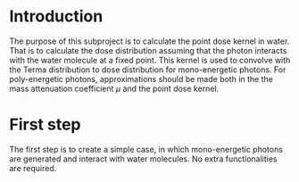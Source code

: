 # Introduction
The purpose of this subproject is to calculate the point dose kernel in water. That is to calculate the dose distribution assuming that the photon interacts with the water molecule at a fixed point. This kernel is used to convolve with the Terma distribution to dose distribution for mono-energetic photons. For poly-energetic photons, approximations should be made both in the the mass attenuation coefficient $\mu$ and the point dose kernel.

# First step
The first step is to create a simple case, in which mono-energetic photons are generated and interact with water molecules. No extra functionalities are required.
